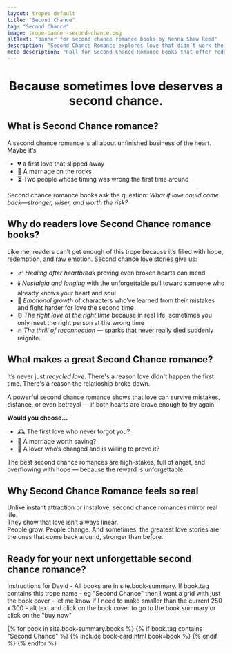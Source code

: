 ```yaml
---
layout: tropes-default
title: "Second Chance"
tag: "Second Chance"
image: trope-banner-second-chance.png
altText: "banner for second chance romance books by Kenna Shaw Reed"
description: "Second Chance Romance explores love that didn’t work the first time—but might be stronger the second. Rediscover passion, healing, and emotional depth."
meta_description: "Fall for Second Chance Romance books that offer redemption, reconnection, and the hope that love can endure. Perfect for readers who believe in love’s resilience."
---
```


<div style="text-align:center;"> <h1><strong>Because sometimes love deserves a second chance.</strong></h1> </div>


## What is Second Chance romance?

A second chance romance is all about unfinished business of the heart. Maybe it’s 
- 💔 a first love that slipped away
- 💍 A marriage on the rocks  
- ⏳ Two people whose timing was wrong the first time around 

Second chance romance books ask the question: _What if love could come back—stronger, wiser, and worth the risk?_

## Why do readers love Second Chance romance books?

Like me, readers can’t get enough of this trope because it’s filled with hope, redemption, and raw emotion. Second chance love stories give us:

- 🩹 _Healing after heartbreak_ proving even broken hearts can mend  
- 🕯️ _Nostalgia and longing_ with the unforgettable pull toward someone who already knows your heart and soul  
- 🌱 _Emotional growth_ of characters who’ve learned from their mistakes and fight harder for love the second time  
- ⏰ _The right love at the right time_ because in real life, sometimes you only meet the right person at the wrong time  
- 🔥 _The thrill of reconnection_ — sparks that never really died suddenly reignite.  

## What makes a great Second Chance romance?

It’s never just _recycled love_. There's a reason love didn't happen the first time. There's a reason the relatioship broke down. 

A powerful second chance romance shows that love can survive mistakes, distance, or even betrayal — if both hearts are brave enough to try again.

**Would you choose…**  
- 🕰️ The first love who never forgot you?  
- 💍 A marriage worth saving?  
- 🔄 A lover who’s changed and is willing to prove it?  

The best second chance romances are high-stakes, full of angst, and overflowing with hope — because the reward is unforgettable.

## Why Second Chance Romance feels so real

Unlike instant attraction or instalove, second chance romances mirror real life.  
They show that love isn’t always linear.  
People grow. People change. And sometimes, the greatest love stories are the ones that come back around, stronger than before.

## Ready for your next unforgettable second chance romance?

Instructions for David - All books are in site.book-summary. If book.tag contains this trope name - eg "Second Chance" then I want a grid with just the book cover - let me know if I need to make smaller than the current 250 x 300 - alt text and click on the book cover to go to the book summary or click on the "buy now" 

<div class="book-grid">
  {% for book in site.book-summary.books %}
    {% if book.tag contains "Second Chance" %}
      {% include book-card.html book=book %}
    {% endif %}
  {% endfor %}
</div>